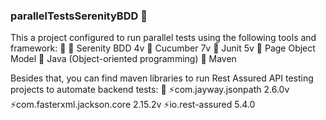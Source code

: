 ### parallelTestsSerenityBDD 👋
This a project configured to run parallel tests using the following tools and framework: 👋
🌱 Serenity BDD 4v
🌱 Cucumber 7v
🌱 Junit 5v
🌱 Page Object Model
🌱 Java (Object-oriented programming)
🌱 Maven

Besides that, you can find maven libraries to run Rest Assured API testing projects to automate backend tests: 👋
⚡com.jayway.jsonpath 2.6.0v
⚡com.fasterxml.jackson.core 2.15.2v
⚡io.rest-assured 5.4.0
<!--
**luisbravoaguero/luisbravoaguero** is a ✨ _special_ ✨ repository because its `README.md` (this file) appears on your GitHub profile.

Here are some ideas to get you started:

- 🔭 I’m currently working on ...
- 🌱 I’m currently learning ...
- 👯 I’m looking to collaborate on ...
- 🤔 I’m looking for help with ...
- 💬 Ask me about ...
- 📫 How to reach me: ...
- 😄 Pronouns: ...
- ⚡ Fun fact: ...
-->
